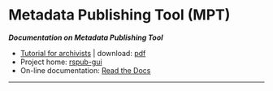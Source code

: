 # Metadata Publishing Tool (MPT)

***Documentation on Metadata Publishing Tool***

- [Tutorial for archivists](https://github.com/EHRI/manuals/blob/master/MPT/documentation/Tutorial%20MetaPublishing%20Tool_archivists_vs2_20171121.pdf) | download: [pdf](https://github.com/EHRI/manuals/raw/master/MPT/documentation/Tutorial%20MetaPublishing%20Tool_archivists_vs2_20171121.pdf)
- Project home: [rspub-gui](https://github.com/EHRI/rspub-gui)
- On-line documentation: [Read the Docs](rspub-gui.readthedocs.io)



___
<!--[Dummy documentation](https://github.com/EHRI/manuals/blob/master/MPT/documentation/dummy.pdf) download: [dummy.pdf](https://github.com/EHRI/manuals/raw/master/MPT/documentation/dummy.pdf) -->
